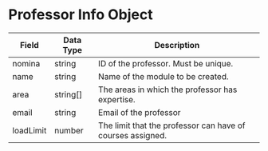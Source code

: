 # Professor Info Object
Field | Data Type | Description
--- | --- | ---
nomina | string | ID of the professor. Must be unique.
name | string | Name of the module to be created.
area | string[] | The areas in which the professor has expertise.
email | string | Email of the professor
loadLimit | number | The limit that the professor can have of courses assigned.
